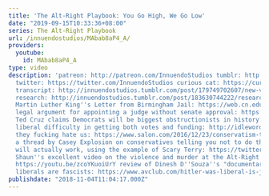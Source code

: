 ```yaml
---
title: 'The Alt-Right Playbook: You Go High, We Go Low'
date: "2019-09-15T10:33:36+08:00"
series: The Alt-Right Playbook
url: /innuendostudios/MAbab8aP4_A/
providers:
  youtube:
    id: MAbab8aP4_A
type: video
description: 'patreon: http://patreon.com/InnuendoStudios tumblr: http://innuendostudios.tumblr.com
  twitter: https://twitter.com/InnuendoStudios curious cat: https://curiouscat.me/InnuendoStudios
  transcript: http://innuendostudios.tumblr.com/post/179749702607/new-video-essay-this-one-is-about-how
  research: http://innuendostudios.tumblr.com/post/183630744222/research-masterpost
  Martin Luther King''s Letter from Birmingham Jail: https://web.cn.edu/kwheeler/documents/Letter_Birmingham_Jail.pdf
  legal argument for appointing a judge without senate approval: https://www.washingtonpost.com/opinions/obama-can-appoint-merrick-garland-to-the-supreme-court-if-the-senate-does-nothing/2016/04/08/4a696700-fcf1-11e5-886f-a037dba38301_story.html
  Ted Cruz claims Democrats will be biggest obstructionists in history: https://www.salon.com/2016/12/19/master-troll-ted-cruz-predicts-democrats-will-become-obstructionists-at-a-level-weve-never-seen/
  liberal difficulty in getting both votes and funding: http://idlewords.com/2018/10/portrait_of_a_campaign.htm
  they fucking hate us: https://www.salon.com/2016/12/23/conservatism-turned-toxic-donald-trumps-fanbase-has-no-actual-ideology-just-a-nihilistic-hatred-of-liberals/
  a thread by Casey Explosion on conservatives telling you not to do the things that
  will actually work, using the example of Scary Terry: https://twitter.com/CaseyExplosion/status/954379360970125313
  Shaun''s excellent video on the violence and murder at the Alt-Right rally in Charlottesville:
  https://youtu.be/zcoYKuoiUrY review of Dinesh D''Souza''s "documentary" that claims
  liberals are fascists: https://www.avclub.com/hitler-was-liberal-is-just-one-insight-offered-by-din-1827969170'
publishdate: "2018-11-04T11:04:17.000Z"
---
```

